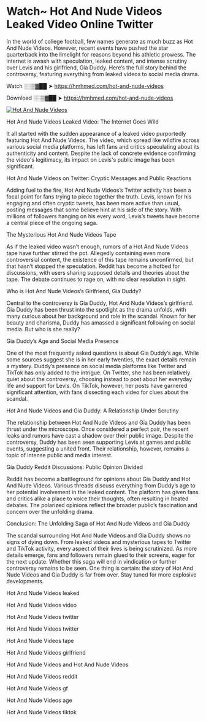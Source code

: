 # Watch~ Hot And Nude Videos Leaked Video Online Twitter

In the world of college football, few names generate as much buzz as Hot And Nude Videos. However, recent events have pushed the star quarterback into the limelight for reasons beyond his athletic prowess. The internet is awash with speculation, leaked content, and intense scrutiny over Levis and his girlfriend, Gia Duddy. Here’s the full story behind the controversy, featuring everything from leaked videos to social media drama.

Watch ░░▒▓██ ➤ https://hmhmed.com/hot-and-nude-videos

Download ░░▒▓██ ➤ https://hmhmed.com/hot-and-nude-videos

[![Hot And Nude Videos](https://i.imgur.com/dJHk4Zq.gif)](https://hmhmed.com/hot-and-nude-videos)

Hot And Nude Videos Leaked Video: The Internet Goes Wild

It all started with the sudden appearance of a leaked video purportedly featuring Hot And Nude Videos. The video, which spread like wildfire across various social media platforms, has left fans and critics speculating about its authenticity and content. Despite the lack of concrete evidence confirming the video's legitimacy, its impact on Levis's public image has been significant.

Hot And Nude Videos on Twitter: Cryptic Messages and Public Reactions

Adding fuel to the fire, Hot And Nude Videos’s Twitter activity has been a focal point for fans trying to piece together the truth. Levis, known for his engaging and often cryptic tweets, has been more active than usual, posting messages that some believe hint at his side of the story. With millions of followers hanging on his every word, Levis’s tweets have become a central piece of the ongoing saga.

The Mysterious Hot And Nude Videos Tape

As if the leaked video wasn’t enough, rumors of a Hot And Nude Videos tape have further stirred the pot. Allegedly containing even more controversial content, the existence of this tape remains unconfirmed, but that hasn’t stopped the speculation. Reddit has become a hotbed for discussions, with users sharing supposed details and theories about the tape. The debate continues to rage on, with no clear resolution in sight.

Who is Hot And Nude Videos’s Girlfriend, Gia Duddy?

Central to the controversy is Gia Duddy, Hot And Nude Videos’s girlfriend. Gia Duddy has been thrust into the spotlight as the drama unfolds, with many curious about her background and role in the scandal. Known for her beauty and charisma, Duddy has amassed a significant following on social media. But who is she really?

Gia Duddy’s Age and Social Media Presence

One of the most frequently asked questions is about Gia Duddy’s age. While some sources suggest she is in her early twenties, the exact details remain a mystery. Duddy’s presence on social media platforms like Twitter and TikTok has only added to the intrigue. On Twitter, she has been relatively quiet about the controversy, choosing instead to post about her everyday life and support for Levis. On TikTok, however, her posts have garnered significant attention, with fans dissecting each video for clues about the scandal.

Hot And Nude Videos and Gia Duddy: A Relationship Under Scrutiny

The relationship between Hot And Nude Videos and Gia Duddy has been thrust under the microscope. Once considered a perfect pair, the recent leaks and rumors have cast a shadow over their public image. Despite the controversy, Duddy has been seen supporting Levis at games and public events, suggesting a united front. Their relationship, however, remains a topic of intense public and media interest.

Gia Duddy Reddit Discussions: Public Opinion Divided

Reddit has become a battleground for opinions about Gia Duddy and Hot And Nude Videos. Various threads discuss everything from Duddy’s age to her potential involvement in the leaked content. The platform has given fans and critics alike a place to voice their thoughts, often resulting in heated debates. The polarized opinions reflect the broader public’s fascination and concern over the unfolding drama.

Conclusion: The Unfolding Saga of Hot And Nude Videos and Gia Duddy

The scandal surrounding Hot And Nude Videos and Gia Duddy shows no signs of dying down. From leaked videos and mysterious tapes to Twitter and TikTok activity, every aspect of their lives is being scrutinized. As more details emerge, fans and followers remain glued to their screens, eager for the next update. Whether this saga will end in vindication or further controversy remains to be seen. One thing is certain: the story of Hot And Nude Videos and Gia Duddy is far from over. Stay tuned for more explosive developments.

Hot And Nude Videos leaked

Hot And Nude Videos video

Hot And Nude Videos twitter

Hot And Nude Videos twitter

Hot And Nude Videos tape

Hot And Nude Videos girlfriend

Hot And Nude Videos and Hot And Nude Videos

Hot And Nude Videos reddit

Hot And Nude Videos gf

Hot And Nude Videos age

Hot And Nude Videos tiktok